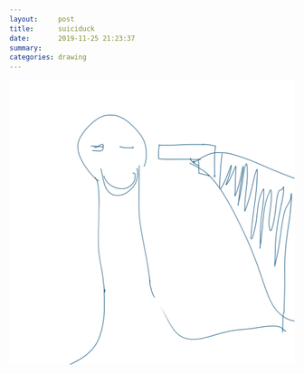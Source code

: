 ```yaml
---
layout:     post
title:      suiciduck
date:       2019-11-25 21:23:37
summary:    
categories: drawing
---
```

![suiciduck](/images/diary/suiciduck.png ".")
